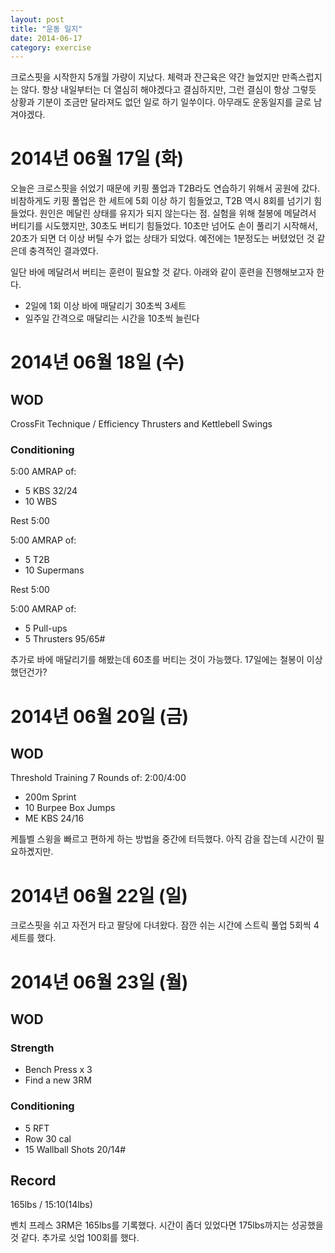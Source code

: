 ```yaml
---
layout: post
title: "운동 일지"
date: 2014-06-17
category: exercise
---
```


크로스핏을 시작한지 5개월 가량이 지났다. 체력과 잔근육은 약간 늘었지만 만족스럽지는 않다. 항상 내일부터는 더 열심히 해야겠다고 결심하지만,  그런 결심이 항상 그렇듯 상황과 기분이 조금만 달라져도 없던 일로 하기 일쑤이다. 아무래도 운동일지를 글로 남겨야겠다.

# 2014년 06월 17일 (화)
 오늘은 크로스핏을 쉬었기 때문에 키핑 풀업과 T2B라도 연습하기 위해서 공원에 갔다. 비참하게도 키핑 풀업은 한 세트에 5회 이상 하기 힘들었고, T2B 역시 8회를 넘기기 힘들었다. 원인은 메달린 상태를 유지가 되지 않는다는 점. 실험을 위해 철봉에 메달려서 버티기를 시도했지만, 30초도 버티기 힘들었다. 10초만 넘어도 손이 풀리기 시작해서, 20초가 되면 더 이상 버틸 수가 없는 상태가 되었다. 예전에는 1분정도는 버텼었던 것 같은데 충격적인 결과였다.

 일단 바에 메달려서 버티는 훈련이 필요할 것 같다. 아래와 같이 훈련을 진행해보고자 한다.

 * 2일에 1회 이상 바에 매달리기 30초씩 3세트
 * 일주일 간격으로 매달리는 시간을 10초씩 늘린다

# 2014년 06월 18일 (수)
## WOD
CrossFit
Technique / Efficiency
Thrusters and Kettlebell Swings

### Conditioning

5:00 AMRAP of:
* 5 KBS 32/24
* 10 WBS

Rest 5:00

5:00 AMRAP of:

* 5 T2B
* 10 Supermans

Rest 5:00

5:00 AMRAP of:

* 5 Pull-ups
* 5 Thrusters 95/65#

추가로 바에 매달리기를 해봤는데 60초를 버티는 것이 가능했다. 17일에는 철봉이 이상했던건가?

# 2014년 06월 20일 (금)

## WOD
Threshold Training
7 Rounds of:
2:00/4:00

* 200m Sprint
* 10 Burpee Box Jumps
* ME KBS 24/16

케틀벨 스윙을 빠르고 편하게 하는 방법을 중간에 터득했다. 아직 감을 잡는데 시간이 필요하곘지만.

# 2014년 06월 22일 (일)
 크로스핏을 쉬고 자전거 타고 팔당에 다녀왔다. 잠깐 쉬는 시간에 스트릭 풀업 5회씩 4세트를 했다.

# 2014년 06월 23일 (월)

## WOD

### Strength

* Bench Press x 3
* Find a new 3RM

### Conditioning

* 5 RFT
* Row 30 cal
* 15 Wallball Shots 20/14#

## Record

165lbs / 15:10(14lbs)

벤치 프레스 3RM은 165lbs를 기록했다. 시간이 좀더 있었다면 175lbs까지는 성공했을 것 같다. 추가로 싯업 100회를 했다.
